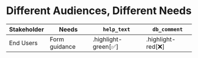 # Different Audiences, Different Needs

| Stakeholder | Needs | `help_text` | `db_comment` |
|------------|-------|-------------|--------------|
| End Users | Form guidance | .highlight-green[✅] | .highlight-red[❌] |
